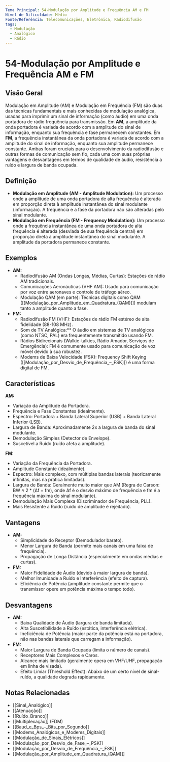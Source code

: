 ```yaml
---
Tema Principal: 54-Modulação por Amplitude e Frequência AM e FM
Nível de Dificuldade: Médio
Fonte/Referência: Telecomunicações, Eletrônica, Radiodifusão
tags:
  - Modulação
  - Analógico
  - Rádio
---
```


# 54-Modulação por Amplitude e Frequência AM e FM

## Visão Geral

Modulação em Amplitude (AM) e Modulação em Frequência (FM) são duas das técnicas fundamentais e mais conhecidas de modulação analógica, usadas para imprimir um sinal de informação (como áudio) em uma onda portadora de rádio frequência para transmissão. Em **AM**, a amplitude da onda portadora é variada de acordo com a amplitude do sinal de informação, enquanto sua frequência e fase permanecem constantes. Em **FM**, a frequência instantânea da onda portadora é variada de acordo com a amplitude do sinal de informação, enquanto sua amplitude permanece constante. Ambas foram cruciais para o desenvolvimento da radiodifusão e outras formas de comunicação sem fio, cada uma com suas próprias vantagens e desvantagens em termos de qualidade de áudio, resistência a ruído e largura de banda ocupada.

## Definição

*   **Modulação em Amplitude (AM - Amplitude Modulation):** Um processo onde a amplitude de uma onda portadora de alta frequência é alterada em proporção direta à amplitude instantânea do sinal modulante (informação). A frequência e a fase da portadora não são alteradas pelo sinal modulante.
*   **Modulação em Frequência (FM - Frequency Modulation):** Um processo onde a frequência instantânea de uma onda portadora de alta frequência é alterada (desviada de sua frequência central) em proporção direta à amplitude instantânea do sinal modulante. A amplitude da portadora permanece constante.

## Exemplos

*   **AM:**
    *   Radiodifusão AM (Ondas Longas, Médias, Curtas): Estações de rádio AM tradicionais.
    *   Comunicações Aeronáuticas (VHF AM): Usado para comunicação por voz entre aeronaves e controle de tráfego aéreo.
    *   Modulação QAM (em parte): Técnicas digitais como QAM ([[Modulação_por_Amplitude_em_Quadratura_(QAM)]]) modulam tanto a amplitude quanto a fase.
*   **FM:**
    *   Radiodifusão FM (VHF): Estações de rádio FM estéreo de alta fidelidade (88-108 MHz).
    *   Som de TV Analógica:** O áudio em sistemas de TV analógicos (como NTSC, PAL) era frequentemente transmitido usando FM.
    *   Rádios Bidirecionais (Walkie-talkies, Rádio Amador, Serviços de Emergência): FM é comumente usado para comunicação de voz móvel devido à sua robustez.
    *   Modems de Baixa Velocidade (FSK): Frequency Shift Keying ([[Modulação_por_Desvio_de_Frequência_–_FSK]]) é uma forma digital de FM.

## Características

**AM:**
*   Variação da Amplitude da Portadora.
*   Frequência e Fase Constantes (idealmente).
*   Espectro: Portadora + Banda Lateral Superior (USB) + Banda Lateral Inferior (LSB).
*   Largura de Banda: Aproximadamente 2x a largura de banda do sinal modulante.
*   Demodulação Simples (Detector de Envelope).
*   Suscetível a Ruído (ruído afeta a amplitude).

**FM:**
*   Variação da Frequência da Portadora.
*   Amplitude Constante (idealmente).
*   Espectro: Mais complexo, com múltiplas bandas laterais (teoricamente infinitas, mas na prática limitadas).
*   Largura de Banda: Geralmente muito maior que AM (Regra de Carson: BW ≈ 2 * (Δf + fm), onde Δf é o desvio máximo de frequência e fm é a frequência máxima do sinal modulante).
*   Demodulação Mais Complexa (Discriminador de Frequência, PLL).
*   Mais Resistente a Ruído (ruído de amplitude é rejeitado).

## Vantagens

*   **AM:**
    *   Simplicidade do Receptor (Demodulador barato).
    *   Menor Largura de Banda (permite mais canais em uma faixa de frequência).
    *   Propagação de Longa Distância (especialmente em ondas médias e curtas).
*   **FM:**
    *   Maior Fidelidade de Áudio (devido à maior largura de banda).
    *   Melhor Imunidade a Ruído e Interferência (efeito de captura).
    *   Eficiência de Potência (amplitude constante permite que o transmissor opere em potência máxima o tempo todo).

## Desvantagens

*   **AM:**
    *   Baixa Qualidade de Áudio (largura de banda limitada).
    *   Alta Suscetibilidade a Ruído (estática, interferência elétrica).
    *   Ineficiência de Potência (maior parte da potência está na portadora, não nas bandas laterais que carregam a informação).
*   **FM:**
    *   Maior Largura de Banda Ocupada (limita o número de canais).
    *   Receptores Mais Complexos e Caros.
    *   Alcance mais limitado (geralmente opera em VHF/UHF, propagação em linha de visada).
    *   Efeito Limiar (Threshold Effect): Abaixo de um certo nível de sinal-ruído, a qualidade degrada rapidamente.

## Notas Relacionadas

*   [[Sinal_Analógico]]
*   [[Atenuação]]
*   [[Ruído_Branco]]
*   [[Multiplexação]] (FDM)
*   [[Baud_e_Bps_–_Bits_por_Segundo]]
*   [[Modems_Analógicos_e_Modems_Digitais]]
*   [[Modulação_de_Sinais_Elétricos]]
*   [[Modulação_por_Desvio_de_Fase_–_PSK]]
*   [[Modulação_por_Desvio_de_Frequência_–_FSK]]
*   [[Modulação_por_Amplitude_em_Quadratura_(QAM)]]


